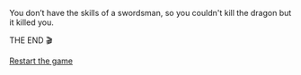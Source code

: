 You don’t have the skills of a swordsman, so you couldn't kill the dragon but it killed you.

THE END 🎬

[Restart the game](../begin-journey.md)
